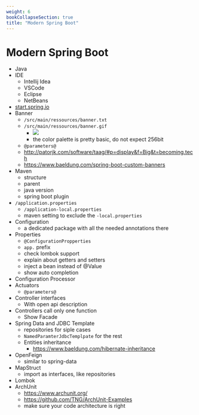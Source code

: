 ```yaml
---
weight: 6
bookCollapseSection: true 
title: "Modern Spring Boot"
---
```


# Modern Spring Boot

- Java
- IDE
    - Intellij Idea
    - VSCode
    - Eclipse
    - NetBeans
- [start.spring.io](https://start.spring.io)
- Banner
    - `/src/main/ressources/banner.txt`
    - `/src/main/ressources/banner.gif`
        - ![](/university/modern-spring-boot/banner-gif.png)
        - the color palette is pretty basic, do not expect 256bit
    - `@parameters@`
    - http://patorjk.com/software/taag/#p=display&f=Big&t=becoming.tech
    - https://www.baeldung.com/spring-boot-custom-banners
- Maven
    - structure
    - parent
    - java version
    - spring boot plugin
- `/application.properties`
    - `/application-local.properties`
    - maven setting to exclude the `-local.properties`
- Configuration
    - a dedicated package with all the needed annotations there
- Properties
    - `@ConfigurationPropperties`
    - `app.` prefix
    - check lombok support
    - explain about getters and setters
    - inject a bean instead of @Value
    - show auto completion
- Configuration Processor
- Actuators
    - `@parameters@`
- Controller interfaces
    - With open api description
- Controllers call only one function
    - Show Facade
- Spring Data and JDBC Template
    - repositories for siple cases
    - `NamedParamterJdbcTemplpate` for the rest
    - Entities inheritance
      - https://www.baeldung.com/hibernate-inheritance
- OpenFeign
    - similar to spring-data
- MapStruct
    - import as interfaces, like repositories
- Lombok
- ArchUnit
    - https://www.archunit.org/
    - https://github.com/TNG/ArchUnit-Examples
    - make sure your code architecture is right

